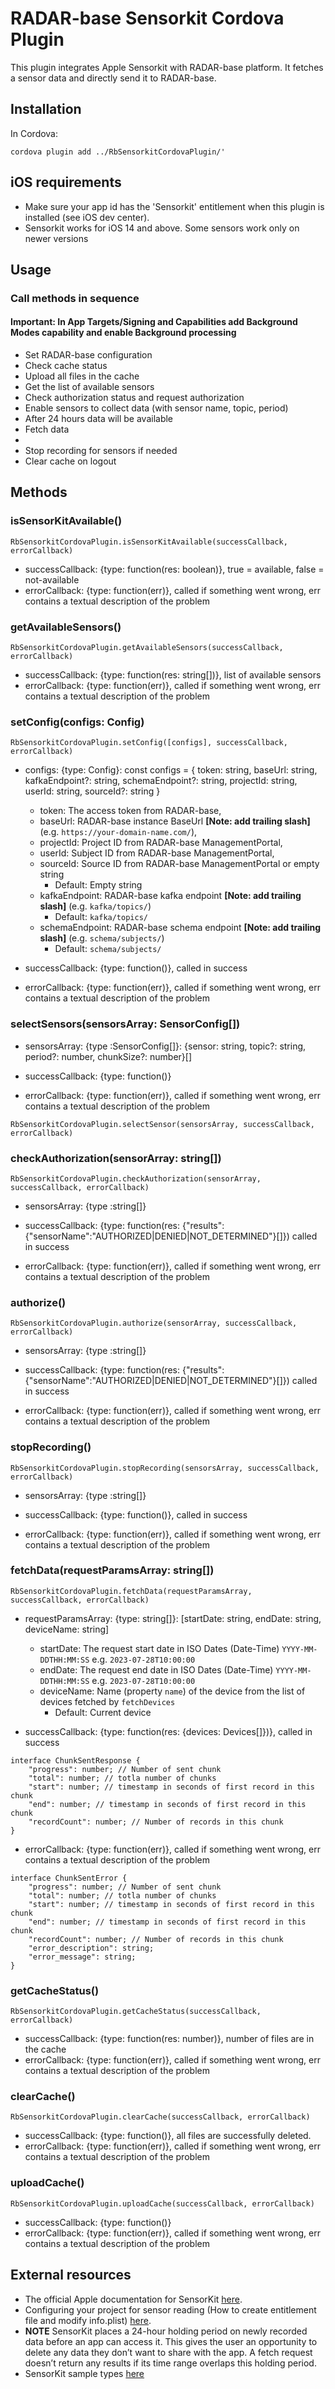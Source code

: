 # RADAR-base Sensorkit Cordova Plugin

This plugin integrates Apple Sensorkit with RADAR-base platform. It fetches a sensor data and directly send it to RADAR-base.

## Installation

In Cordova:

```
cordova plugin add ../RbSensorkitCordovaPlugin/'
```

## iOS requirements

* Make sure your app id has the 'Sensorkit' entitlement when this plugin is installed (see iOS dev center).
* Sensorkit works for iOS 14 and above. Some sensors work only on newer versions
## Usage
### Call methods in sequence
#### Important: In App Targets/Signing and Capabilities add Background Modes capability and enable Background processing

- Set RADAR-base configuration
- Check cache status
- Upload all files in the cache
- Get the list of available sensors
- Check authorization status and request authorization
- Enable sensors to collect data (with sensor name, topic, period)
- After 24 hours data will be available
- Fetch data
- 
- Stop recording for sensors if needed
- Clear cache on logout

## Methods

### isSensorKitAvailable()

```
RbSensorkitCordovaPlugin.isSensorKitAvailable(successCallback, errorCallback)
```

- successCallback: {type: function(res: boolean)}, true = available, false = not-available
- errorCallback: {type: function(err)}, called if something went wrong, err contains a textual description of the problem

### getAvailableSensors()
```
RbSensorkitCordovaPlugin.getAvailableSensors(successCallback, errorCallback)
```
- successCallback: {type: function(res: string[])}, list of available sensors
- errorCallback: {type: function(err)}, called if something went wrong, err contains a textual description of the problem

### setConfig(configs: Config)

```
RbSensorkitCordovaPlugin.setConfig([configs], successCallback, errorCallback)
```
- configs: {type: Config}:
  const configs = {
  token: string,
  baseUrl: string,
  kafkaEndpoint?: string,
  schemaEndpoint?: string,
  projectId: string,
  userId: string,
  sourceId?: string
  }

  - token: The access token from RADAR-base,
  - baseUrl: RADAR-base instance BaseUrl **[Note: add trailing slash]** (e.g. `https://your-domain-name.com/`),
  - projectId: Project ID from RADAR-base ManagementPortal,
  - userId: Subject ID from RADAR-base ManagementPortal,
  - sourceId: Source ID from RADAR-base ManagementPortal or empty string
    - Default: Empty string
  - kafkaEndpoint: RADAR-base kafka endpoint **[Note: add trailing slash]** (e.g. `kafka/topics/`)
    - Default: `kafka/topics/` 
  - schemaEndpoint: RADAR-base schema endpoint **[Note: add trailing slash]** (e.g. `schema/subjects/`)
      - Default: `schema/subjects/`

- successCallback: {type: function()}, called in success
- errorCallback: {type: function(err)}, called if something went wrong, err contains a textual description of the problem

### selectSensors(sensorsArray: SensorConfig[])
- sensorsArray: {type :SensorConfig[]}: {sensor: string, topic?: string, period?: number, chunkSize?: number}[]

- successCallback: {type: function()}
- errorCallback: {type: function(err)}, called if something went wrong, err contains a textual description of the problem

```
RbSensorkitCordovaPlugin.selectSensor(sensorsArray, successCallback, errorCallback)
```

### checkAuthorization(sensorArray: string[])

```
RbSensorkitCordovaPlugin.checkAuthorization(sensorArray, successCallback, errorCallback)
```
- sensorsArray: {type :string[]}

- successCallback: {type: function(res: {"results":{"sensorName":"AUTHORIZED|DENIED|NOT_DETERMINED"}[]}) called in success
- errorCallback: {type: function(err)}, called if something went wrong, err contains a textual description of the problem

### authorize()

```
RbSensorkitCordovaPlugin.authorize(sensorArray, successCallback, errorCallback)
```
- sensorsArray: {type :string[]}

- successCallback: {type: function(res: {"results":{"sensorName":"AUTHORIZED|DENIED|NOT_DETERMINED"}[]}) called in success
- errorCallback: {type: function(err)}, called if something went wrong, err contains a textual description of the problem

### stopRecording()

```
RbSensorkitCordovaPlugin.stopRecording(sensorsArray, successCallback, errorCallback)
```
- sensorsArray: {type :string[]}

- successCallback: {type: function()}, called in success
- errorCallback: {type: function(err)}, called if something went wrong, err contains a textual description of the problem

### fetchData(requestParamsArray: string[])
```
RbSensorkitCordovaPlugin.fetchData(requestParamsArray, successCallback, errorCallback)
```
- requestParamsArray: {type: string[]}: [startDate: string, endDate: string, deviceName: string]
  - startDate: The request start date in ISO Dates (Date-Time) `YYYY-MM-DDTHH:MM:SS` e.g. `2023-07-28T10:00:00`
  - endDate: The request end date in ISO Dates (Date-Time) `YYYY-MM-DDTHH:MM:SS` e.g. `2023-07-28T10:00:00`
  - deviceName: Name (property `name`) of the device from the list of devices fetched by `fetchDevices`
    - Default: Current device

- successCallback: {type: function(res: {devices: Devices[]})}, called in success
```
interface ChunkSentResponse {
    "progress": number; // Number of sent chunk
    "total": number; // totla number of chunks
    "start": number; // timestamp in seconds of first record in this chunk
    "end": number; // timestamp in seconds of first record in this chunk
    "recordCount": number; // Number of records in this chunk
}
```
    
- errorCallback: {type: function(err)}, called if something went wrong, err contains a textual description of the problem
```
interface ChunkSentError {
    "progress": number; // Number of sent chunk
    "total": number; // totla number of chunks
    "start": number; // timestamp in seconds of first record in this chunk
    "end": number; // timestamp in seconds of first record in this chunk
    "recordCount": number; // Number of records in this chunk
    "error_description": string;
    "error_message": string;
}
```
### getCacheStatus()

```
RbSensorkitCordovaPlugin.getCacheStatus(successCallback, errorCallback)
```

- successCallback: {type: function(res: number)}, number of files are in the cache
- errorCallback: {type: function(err)}, called if something went wrong, err contains a textual description of the problem

### clearCache()

```
RbSensorkitCordovaPlugin.clearCache(successCallback, errorCallback)
```

- successCallback: {type: function()}, all files are successfully deleted.
- errorCallback: {type: function(err)}, called if something went wrong, err contains a textual description of the problem

### uploadCache()

```
RbSensorkitCordovaPlugin.uploadCache(successCallback, errorCallback)
```

- successCallback: {type: function()}
- errorCallback: {type: function(err)}, called if something went wrong, err contains a textual description of the problem

## External resources

* The official Apple documentation for SensorKit [here](https://developer.apple.com/documentation/sensorkit).
* Configuring your project for sensor reading (How to create entitlement file and modify info.plist) [here](https://developer.apple.com/documentation/sensorkit/configuring_your_project_for_sensor_reading).
* **NOTE** SensorKit places a 24-hour holding period on newly recorded data before an app can access it. This gives the user an opportunity to delete any data they don’t want to share with the app. A fetch request doesn’t return any results if its time range overlaps this holding period.
* SensorKit sample types [here](https://developer.apple.com/documentation/sensorkit/srfetchresult/3377648-sample#3682718)
